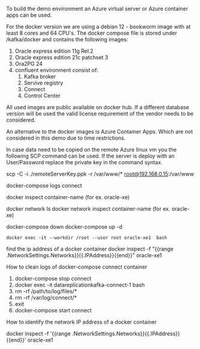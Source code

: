To build the demo environment an Azure virtual server or Azure container apps can be used. 

For the docker version we are using a debian 12 - bookworm image with at least 8 cores and 64 CPU's. The docker compose file is stored under /kafka/docker and contains the following images:

1. Oracle express edition 11g Rel.2
2. Oracle express edition 21c patchset 3
3. Ora2PG 24
4. confluent environment consist of:
   1. Kafka broker
   2. Servive registry
   3. Connect
   4. Control Center

All used images are public available on docker hub. If a different database version will be used the valid license requirement of the vendor needs to be considered.


An alternative to the docker images is Azure Container Apps. Which are not considered in this demo due to time restrictions.


In case data need to be copied on the remote Azure linux vm you the following SCP command can be used. If the server is deploy with an User/Password replace the private key in the command syntax. 

scp -C -i ./remoteServerKey.ppk -r /var/www/* root@192.168.0.15:/var/www



docker-compose logs connect

docker inspect container-name (for ex. oracle-xe)

docker network ls 
docker network inspect container-name (for ex. oracle-xe)

docker-compose down
docker-compose up -d

    docker exec -it --workdir /root --user root oracle-xe1  bash


find the ip address of a docker container
docker inspect -f "{{range .NetworkSettings.Networks}}{{.IPAddress}}{{end}}" oracle-xe1



How to clean logs of docker-compose connect container
1. docker-compose stop connect
2. docker exec -it datareplicationkafka-connect-1 bash
3. rm -rf /path/to/log/files/*
4. rm -rf /var/log/connect/*
5. exit 
6. docker-compose start connect


How to identify the network IP address of a docker container

docker inspect -f '{{range .NetworkSettings.Networks}}{{.IPAddress}}{{end}}' oracle-xe1